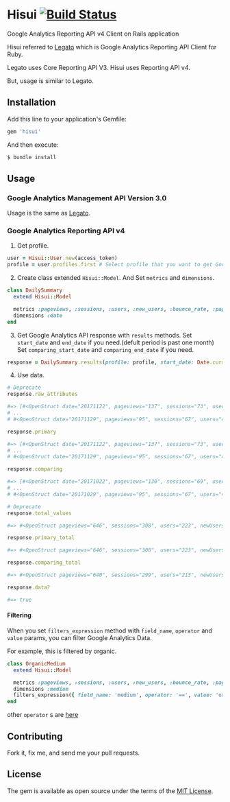 # Hisui [![Build Status](https://travis-ci.org/ikepon/hisui.png)](https://travis-ci.org/ikepon/hisui)

Google Analytics Reporting API v4 Client on Rails application

Hisui referred to [Legato](https://github.com/tpitale/legato) which is Google Analytics Reporting API Client for Ruby.

Legato uses Core Reporting API V3.
Hisui uses Reporting API v4.

But, usage is similar to Legato.

## Installation
Add this line to your application's Gemfile:

```ruby
gem 'hisui'
```

And then execute:
```bash
$ bundle install
```

## Usage
### Google Analytics Management API Version 3.0
Usage is the same as [Legato](https://github.com/tpitale/legato/blob/master/README.md#google-analytics-management).

### Google Analytics Reporting API v4
1. Get profile.
```ruby
user = Hisui::User.new(access_token)
profile = user.profiles.first # Select profile that you want to get Google Analytics data.
```

2. Create class extended `Hisui::Model`. And Set `metrics` and `dimensions`.
```ruby
class DailySummary
  extend Hisui::Model

  metrics :pageviews, :sessions, :users, :new_users, :bounce_rate, :pageviews_per_session, :avg_session_duration
  dimensions :date
end
```

3. Get Google Analytics API response with `results` methods.
Set `start_date` and `end_date` if you need.(defult period is past one month)
Set `comparing_start_date` and `comparing_end_date` if you need.
```ruby
response = DailySummary.results(profile: profile, start_date: Date.current - 7.days, end_date: Date.current, comparing_start_date: Date.current - 7.days - 1.month, comparing_end_date: Date.current - 1.month)
```

4. Use data.
```ruby
# Deprecate
response.raw_attributes

#=> [#<OpenStruct date="20171122", pageviews="137", sessions="73", users="51", newUsers="43", bounceRate="69.56521739130434", pageviewsPerSession="2.608695652173913", avgSessionDuration="87.69565217391305">,
# ...
# #<OpenStruct date="20171129", pageviews="95", sessions="67", users="44", newUsers="32", bounceRate="80.0", pageviewsPerSession="2.25", avgSessionDuration="42.0">]

response.primary

#=> [#<OpenStruct date="20171122", pageviews="137", sessions="73", users="51", newUsers="43", bounceRate="69.56521739130434", pageviewsPerSession="2.608695652173913", avgSessionDuration="87.69565217391305">,
# ...
# #<OpenStruct date="20171129", pageviews="95", sessions="67", users="44", newUsers="32", bounceRate="80.0", pageviewsPerSession="2.25", avgSessionDuration="42.0">]

response.comparing

#=> [#<OpenStruct date="20171022", pageviews="130", sessions="69", users="45", newUsers="40", bounceRate="70.09567898751234", pageviewsPerSession="1.884057975234981", avgSessionDuration="85.02349863284283">,
# ...
# #<OpenStruct date="20171029", pageviews="95", sessions="67", users="44", newUsers="32", bounceRate="80.0", pageviewsPerSession="2.25", avgSessionDuration="42.0">]

# Deprecate
response.total_values

#=> #<OpenStruct pageviews="646", sessions="308", users="223", newUsers="144", bounceRate="77.77777777777779", pageviewsPerSession="2.3518518518518519", avgSessionDuration="62.148148148148145">

response.primary_total

#=> #<OpenStruct pageviews="646", sessions="308", users="223", newUsers="144", bounceRate="77.77777777777779", pageviewsPerSession="2.3518518518518519", avgSessionDuration="62.148148148148145">

response.comparing_total

#=> #<OpenStruct pageviews="640", sessions="299", users="213", newUsers="138", bounceRate="75.97253924292489", pageviewsPerSession="2.1404682398523578", avgSessionDuration="60.814845134904329">

response.data?

#=> true
```

#### Filtering
When you set `filters_expression` method with `field_name`, `operator` and `value` params, you can filter Google Analytics Data.

For example, this is filtered by organic.
```ruby
class OrganicMedium
  extend Hisui::Model

  metrics :pageviews, :sessions, :users, :new_users, :bounce_rate, :pageviews_per_session, :avg_session_duration
  dimensions :medium
  filters_expression({ field_name: 'medium', operator: '==', value: 'organic' })
end
```

other `operator` s are [here](https://developers.google.com/analytics/devguides/reporting/core/v3/reference?hl=ja#filterOperators)


## Contributing
Fork it, fix me, and send me your pull requests.

## License
The gem is available as open source under the terms of the [MIT License](http://opensource.org/licenses/MIT).

